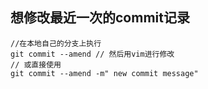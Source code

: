 ## 想修改最近一次的commit记录
```
//在本地自己的分支上执行
git commit --amend // 然后用vim进行修改
// 或直接使用
git commit --amend -m" new commit message"
```

